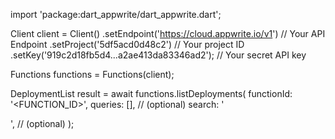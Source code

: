 import 'package:dart_appwrite/dart_appwrite.dart';

Client client = Client()
    .setEndpoint('https://cloud.appwrite.io/v1') // Your API Endpoint
    .setProject('5df5acd0d48c2') // Your project ID
    .setKey('919c2d18fb5d4...a2ae413da83346ad2'); // Your secret API key

Functions functions = Functions(client);

DeploymentList result = await functions.listDeployments(
    functionId: '<FUNCTION_ID>',
    queries: [], // (optional)
    search: '<SEARCH>', // (optional)
);
